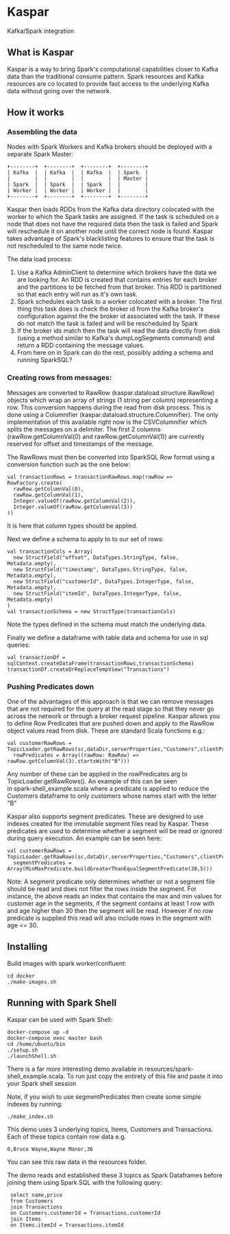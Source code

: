 # Kaspar

Kafka/Spark integration

## What is Kaspar

Kaspar is a way to bring Spark's computational capabilities closer to Kafka data than the traditional consume pattern. 
Spark resources and Kafka resources are co located to provide fast access to the underlying Kafka data without going 
over the network.

## How it works

### Assembling the data

Nodes with Spark Workers and Kafka brokers should be deployed with a separate Spark Master:

```
+--------+  +--------+  +--------+  +--------+
| Kafka  |  | Kafka  |  | Kafka  |  | Spark  |
|        |  |        |  |        |  | Master |
| Spark  |  | Spark  |  | Spark  |  |        |
| Worker |  | Worker |  | Worker |  |        |
+--------+  +--------+  +--------+  +--------+
```

Kaspar then loads RDDs from the Kafka data directory colocated with the worker to which the Spark tasks are assigned. If
 the task is scheduled on a node that does not have the required data then the task is failed and Spark will reschedule 
it on another node until the correct node is found. Kaspar takes advantage of Spark's blacklisting features to ensure 
that the task is not rescheduled to the same node twice.

The data load process:

 1. Use a Kafka AdminClient to determine which brokers have the data we are looking for. An RDD is created that contains
 entries for each broker and the partitions to be fetched from that broker. This RDD is partitioned so that each entry 
 will run as it's own task.
 2. Spark schedules each task to a worker colocated with a broker. The first thing this task does is check the broker id
  from the Kafka broker's configuration against the the broker id associated with the task. If these do not match the 
  task is failed and will be rescheduled by Spark
 3. If the broker ids match then the task will read the data directly from disk (using a method similar to Kafka's 
 dumpLogSegments command) and return a RDD containing the message values.
 4. From here on in Spark can do the rest, possibly  adding a schema and running SparkSQL?   

### Creating rows from messages:

Messages are converted to RawRow (kaspar.dataload.structure.RawRow) objects which wrap an array of strings (1 
string per column) representing a row. This conversion happens during the read from disk process. This is done using 
a Columnifier (kaspar.dataload.structure.Columnifier). The only implementation of this available right now is the 
CSVColumnifier which splits the messages on a delimiter. The first 2 columns (rawRow.getColumnVal(0) and 
rawRow.getColumnVal(1)) are currently reserved for offset and timestamps of the message. 

The RawRows must then be converted into SparkSQL Row format using a conversion function such as the one below:

```
val transactionRows = transactionRawRows.map(rawRow => RowFactory.create(
  rawRow.getColumnVal(0),
  rawRow.getColumnVal(1),
  Integer.valueOf(rawRow.getColumnVal(2)),
  Integer.valueOf(rawRow.getColumnVal(3))
))
```

It is here that column types should be applied. 

Next we define a schema to apply to to our set of rows:

```
val transactionCols = Array(
  new StructField("offset", DataTypes.StringType, false, Metadata.empty),
  new StructField("timestamp", DataTypes.StringType, false, Metadata.empty),
  new StructField("customerId", DataTypes.IntegerType, false, Metadata.empty),
  new StructField("itemId", DataTypes.IntegerType, false, Metadata.empty)
)
val transactionSchema = new StructType(transactionCols)
```

Note the types defined in the schema must match the underlying data.

Finally we define a dataframe with table data and schema for use in sql queries:

```
val transactionDf = sqlContext.createDataFrame(transactionRows,transactionSchema)
transactionDf.createOrReplaceTempView("Transactions")
```

### Pushing Predicates down

One of the advantages of this approach is that we can remove messages that are not required for the query at the read 
stage so that they never go across the network or through a broker request pipeline. Kaspar allows you to define 
Row Predicates that are pushed down and apply to the RawRow object values read from disk. These are standard Scala 
functions e.g.:

```
val customerRawRows = TopicLoader.getRawRows(sc,dataDir,serverProperties,"Customers",clientProps,csvColumnifier,
  rowPredicates = Array((rawRow: RawRow) => rawRow.getColumnVal(3).startsWith("B")))
```

Any number of these can be applied in the rowPredicates arg to TopicLoader.getRawRows(). An example of this can be seen  
in spark-shell_example.scala where a predicate is applied to reduce the Customers dataframe to only customers whose 
names start with the letter "B"

Kaspar also supports segment predicates. These are designed to use indexes created for the immutable segment files read 
by Kaspar. These predicates are used to determine whether a segment will be read or ignored during query execution. An 
example can be seen here:

```
val customerRawRows = TopicLoader.getRawRows(sc,dataDir,serverProperties,"Customers",clientProps,csvColumnifier,
  segmentPredicates = Array(MinMaxPredicate.buildGreaterThanEqualSegmentPredicate(30,5)))
```  

Note: A segment predicate only determines whether or not a segment file should be read and does not filter the rows 
inside the segment. For instance, the above reads an index that contains the max and min values for customer age in 
the segments, if the segment contains at least 1 row with and age higher than 30 then the segment will be read. However
if no row predicate is supplied this read will also include rows in the segment with age <= 30.

## Installing
 
Build images with spark worker/confluent:

```
cd docker
./make-images.sh
```

## Running with Spark Shell

Kaspar can be used with Spark Shell:

```
docker-compose up -d
docker-compose exec master bash
cd /home/ubuntu/bin
./setup.sh
./launchShell.sh
```

There is a far more interesting demo available in resources/spark-shell_example.scala. To run just copy the entirety of 
this file and paste it into your Spark shell session

Note, if you wish to use segmentPredicates then create some simple indexes by running:

```
./make_index.sh
```

This demo uses 3 underlying topics, Items, Customers and Transactions. Each of these topics contain row data e.g.
 
```
0,Bruce Wayne,Wayne Manor,36
```

You can see this raw data in the resources folder.

The demo reads and established these 3 topics as Spark Dataframes before joining them using Spark SQL with the following query:

```
 select name,price
 from Customers
 join Transactions
 on Customers.customerId = Transactions.customerId
 join Items
 on Items.itemId = Transactions.itemId
```
